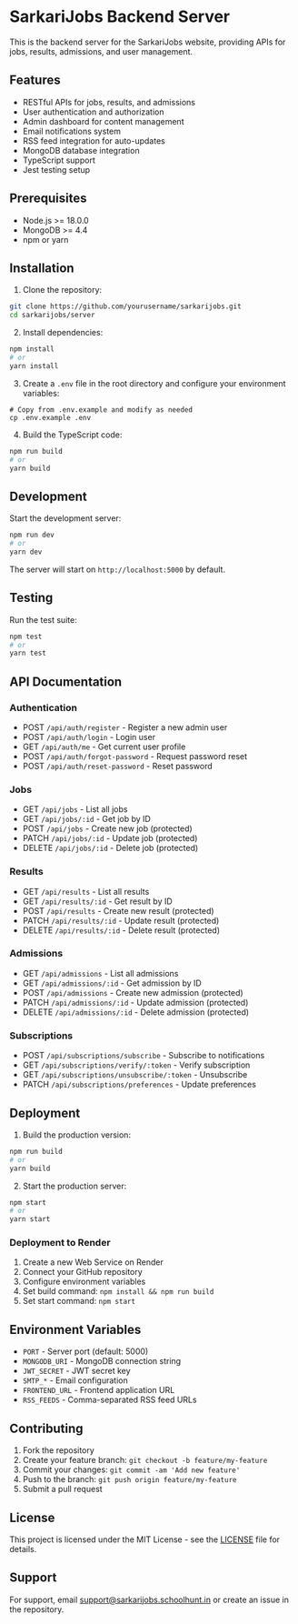 # SarkariJobs Backend Server

This is the backend server for the SarkariJobs website, providing APIs for jobs, results, admissions, and user management.

## Features

- RESTful APIs for jobs, results, and admissions
- User authentication and authorization
- Admin dashboard for content management
- Email notifications system
- RSS feed integration for auto-updates
- MongoDB database integration
- TypeScript support
- Jest testing setup

## Prerequisites

- Node.js >= 18.0.0
- MongoDB >= 4.4
- npm or yarn

## Installation

1. Clone the repository:
```bash
git clone https://github.com/yourusername/sarkarijobs.git
cd sarkarijobs/server
```

2. Install dependencies:
```bash
npm install
# or
yarn install
```

3. Create a `.env` file in the root directory and configure your environment variables:
```env
# Copy from .env.example and modify as needed
cp .env.example .env
```

4. Build the TypeScript code:
```bash
npm run build
# or
yarn build
```

## Development

Start the development server:
```bash
npm run dev
# or
yarn dev
```

The server will start on `http://localhost:5000` by default.

## Testing

Run the test suite:
```bash
npm test
# or
yarn test
```

## API Documentation

### Authentication

- POST `/api/auth/register` - Register a new admin user
- POST `/api/auth/login` - Login user
- GET `/api/auth/me` - Get current user profile
- POST `/api/auth/forgot-password` - Request password reset
- POST `/api/auth/reset-password` - Reset password

### Jobs

- GET `/api/jobs` - List all jobs
- GET `/api/jobs/:id` - Get job by ID
- POST `/api/jobs` - Create new job (protected)
- PATCH `/api/jobs/:id` - Update job (protected)
- DELETE `/api/jobs/:id` - Delete job (protected)

### Results

- GET `/api/results` - List all results
- GET `/api/results/:id` - Get result by ID
- POST `/api/results` - Create new result (protected)
- PATCH `/api/results/:id` - Update result (protected)
- DELETE `/api/results/:id` - Delete result (protected)

### Admissions

- GET `/api/admissions` - List all admissions
- GET `/api/admissions/:id` - Get admission by ID
- POST `/api/admissions` - Create new admission (protected)
- PATCH `/api/admissions/:id` - Update admission (protected)
- DELETE `/api/admissions/:id` - Delete admission (protected)

### Subscriptions

- POST `/api/subscriptions/subscribe` - Subscribe to notifications
- GET `/api/subscriptions/verify/:token` - Verify subscription
- GET `/api/subscriptions/unsubscribe/:token` - Unsubscribe
- PATCH `/api/subscriptions/preferences` - Update preferences

## Deployment

1. Build the production version:
```bash
npm run build
# or
yarn build
```

2. Start the production server:
```bash
npm start
# or
yarn start
```

### Deployment to Render

1. Create a new Web Service on Render
2. Connect your GitHub repository
3. Configure environment variables
4. Set build command: `npm install && npm run build`
5. Set start command: `npm start`

## Environment Variables

- `PORT` - Server port (default: 5000)
- `MONGODB_URI` - MongoDB connection string
- `JWT_SECRET` - JWT secret key
- `SMTP_*` - Email configuration
- `FRONTEND_URL` - Frontend application URL
- `RSS_FEEDS` - Comma-separated RSS feed URLs

## Contributing

1. Fork the repository
2. Create your feature branch: `git checkout -b feature/my-feature`
3. Commit your changes: `git commit -am 'Add new feature'`
4. Push to the branch: `git push origin feature/my-feature`
5. Submit a pull request

## License

This project is licensed under the MIT License - see the [LICENSE](LICENSE) file for details.

## Support

For support, email support@sarkarijobs.schoolhunt.in or create an issue in the repository.